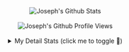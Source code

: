<div align="center">
  <img src="https://github-readme-stats.vercel.app/api?username=josephananda&show_icons=true&theme=github_dark&hide=contribs,reviews,discussions_answered,prs_merged,prs_merged_percentage&show=discussions_started,prs" alt="Joseph's Github Stats">
  <br><br>
  <img src="https://komarev.com/ghpvc/?username=josephananda&color=blue&style=flat" alt="Joseph's Github Profile Views" />
  <br><br>
  <details>
    <summary>My Detail Stats (click me to toggle 👀)</summary>
    <br>
    <p><img src="https://github-readme-stats.vercel.app/api/top-langs/?username=josephananda&theme=github_dark&layout=donut-vertical&hide_border=true&langs_count=5" alt="Most used languages" /></p>
    <p><img src="https://github-readme-streak-stats.herokuapp.com/?user=josephananda&theme=blue-green" alt="Stat Streak" /></p>
    <p><img src="https://github-profile-trophy.vercel.app/?username=josephananda&theme=algolia&margin-w=5&margin-h=5" alt="Github Trophy" /></p>
  </details>
</div>
<br>

